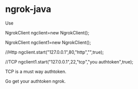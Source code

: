 # ngrok-java 

Use 

NgrokClient ngclient=new NgrokClient();

NgrokClient ngclient1=new NgrokClient();


//Http
ngclient.start("127.0.0.1",80,"http","",true);

		
//TCP
ngclient1.start("127.0.0.1",22,"tcp","you authtoken",true);

TCP is a must way authtoken.


Go get your authtoken ngrok.




